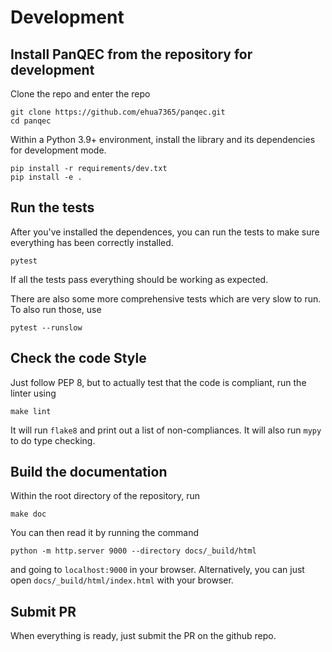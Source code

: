 # Development

## Install PanQEC from the repository for development

Clone the repo and enter the repo
```
git clone https://github.com/ehua7365/panqec.git
cd panqec
```

Within a Python 3.9+ environment, install the library and its dependencies for development mode.
```
pip install -r requirements/dev.txt
pip install -e .
```

## Run the tests

After you've installed the dependences,
you can run the tests to make sure everything has been correctly installed.

```
pytest
```
If all the tests pass everything should be working as expected.

There are also some more comprehensive tests which are very slow to run.
To also run those, use
```
pytest --runslow
```

## Check the code Style

Just follow PEP 8, but to actually test that the code is compliant, run the
linter using
```
make lint
```
It will run `flake8` and print out a list of non-compliances.
It will also run `mypy` to do type checking.

## Build the documentation

Within the root directory of the repository, run
```
make doc
```
You can then read it by running the command
```
python -m http.server 9000 --directory docs/_build/html
```
and going to `localhost:9000` in your browser.
Alternatively, you can just open `docs/_build/html/index.html` with your
browser.

## Submit PR
When everything is ready, just submit the PR on the github repo.
